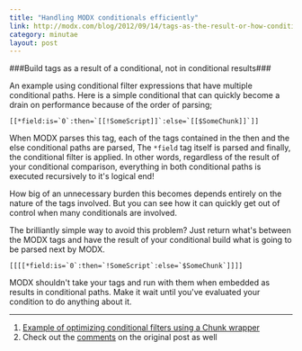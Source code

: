 ```yaml
---
title: "Handling MODX conditionals efficiently"
link: http://modx.com/blog/2012/09/14/tags-as-the-result-or-how-conditionals-are-like-mosquitoes/
category: minutae
layout: post
---
```


###Build tags as a result of a conditional, not in conditional results###

An example using conditional filter expressions that have multiple conditional
paths. Here is a simple conditional that can quickly become a drain on
performance because of the order of parsing;

```
[[*field:is=`0`:then=`[[!SomeScript]]`:else=`[[$SomeChunk]]`]]
```

When MODX parses this tag, each of the tags contained in the then and the else
conditional paths are parsed, The `*field` tag itself is parsed and finally, the
conditional filter is applied. In other words, regardless of the result of your
conditional comparison, everything in both conditional paths is executed
recursively to it's logical end!

How big of an unnecessary burden this becomes depends entirely on the nature of
the tags involved. But you can see how it can quickly get out of control when
many conditionals are involved.

The brilliantly simple way to avoid this problem? Just return what's between the
MODX tags and have the result of your conditional build what is going to be
parsed next by MODX.

```
[[[[*field:is=`0`:then=`!SomeScript`:else=`$SomeChunk`]]]]
```

MODX shouldn't take your tags and run with them when embedded as results in
conditional paths. Make it wait until you've evaluated your condition to do
anything about it.

---

1. [Example of optimizing conditional filters using a Chunk wrapper][link1]
2. Check out the [comments][link2] on the original post as well

[link1]: https://gist.github.com/opengeek/3744346
[link2]: http://modx.com/blog/2012/09/14/tags-as-the-result-or-how-conditionals-are-like-mosquitoes/#comments

